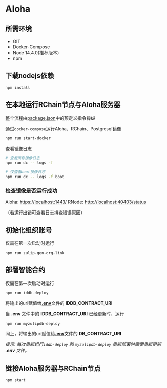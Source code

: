 # Aloha

## 所需环境
* GIT
* Docker-Compose
* Node 14.4.0(推荐版本)
* npm

## 下载nodejs依赖

```sh
npm install
```

## 在本地运行RChain节点与Aloha服务器

整个流程由[package.json](package.json)中的预定义指令操纵

通过`docker-compose`运行Aloha、RChain、Postgresql镜像

```sh
npm run start-docker
```

查看镜像日志

```sh
# 查看所有镜像日志
npm run dc -- logs -f

# 仅查看boot镜像日志
npm run dc -- logs -f boot
```

### 检查镜像是否运行成功

Aloha: [https://localhost:1443/](https://localhost:1443/)
RNode: [http://localhost:40403/status](http://localhost:40403/status)

（若运行出错可查看日志排查错误原因）

## 初始化组织账号

仅需在第一次启动时运行

```sh
npm run zulip-gen-org-link
```

## 部署智能合约

仅需在第一次启动时运行

```sh
npm run iddb-deploy
```
将输出的uri赋值给[**.env**](.env)文件的 __IDDB_CONTRACT_URI__ 

当 __.env__ 文件中的 __IDDB_CONTRACT_URI__ 已经更新时，运行

```sh
npm run myzulipdb-deploy
```
同上，将输出的uri赋值给[**.env**](.env)文件的 __DB_CONTRACT_URI__

_提示: 每次重新运行`iddb-deploy` 和 `myzulipdb-deploy` 重新部署时需要重新更新 __.env__ 文件。_

## 链接Aloha服务器与RChain节点

```sh
npm start
```
